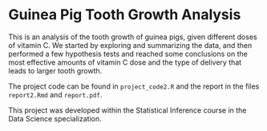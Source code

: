 # Guinea Pig Tooth Growth Analysis

This is an analysis of the tooth growth of guinea pigs, given different doses of vitamin C. We started by exploring and summarizing the data, and then performed a few hypothesis tests and reached some conclusions on the most effective amounts of vitamin C dose and the type of delivery that leads to larger tooth growth.

The project code can be found in `project_code2.R` and the report in the files `report2.Rmd` and `report.pdf`.

This project was developed within the Statistical Inference course in the Data Science specialization.
